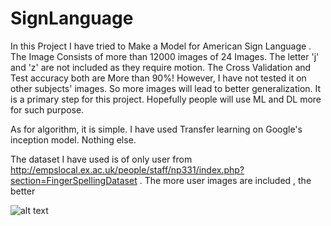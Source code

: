# SignLanguage

In this Project I have tried to Make a Model for American Sign Language . The Image Consists of more than 12000 images of 24 Images. The letter 'j' and 'z' are not included as they require motion. The Cross Validation and Test accuracy both are More than 90%! However, I have not tested it on other subjects' images. So more images will lead to better generalization. It is a primary step for this project. Hopefully people will use ML and DL more for such purpose. 

As for algorithm, it is simple. I have used Transfer learning on Google's inception model. Nothing else. 

The dataset I have used is of only user from http://empslocal.ex.ac.uk/people/staff/np331/index.php?section=FingerSpellingDataset . The more user images are included , the better

![alt text](https://raw.githubusercontent.com/sezan92/SignLanguage/master/ASL.png)
